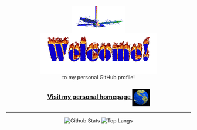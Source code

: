 <div align="center">
<img src="https://raw.githubusercontent.com/ssamuk/ssamuk/main/images/fan-1.gif" alt="Fan" align="center">
</div>

<div align="center">
<img src="https://raw.githubusercontent.com/ssamuk/ssamuk/main/images/welcome-fire.gif" alt="Welcome" align="center">
</div>

<div align="center">
to my personal GitHub profile!
</div>

<h3 align="center">
<a href="https://samukaijansinkko.fi">Visit my personal homepage
<img src="https://raw.githubusercontent.com/ssamuk/ssamuk/main/images/website.gif" alt="Visit homepage" align="center">
</a>
</h3>

<hr>
<div align="center">

![Github Stats](https://github-readme-stats.vercel.app/api?username=ssamuk&count_private=true&show_icons=true&include_all_commits=true)
![Top Langs](https://github-readme-stats.vercel.app/api/top-langs/?username=ssamuk&hide=TeX&layout=compact)
</div>



